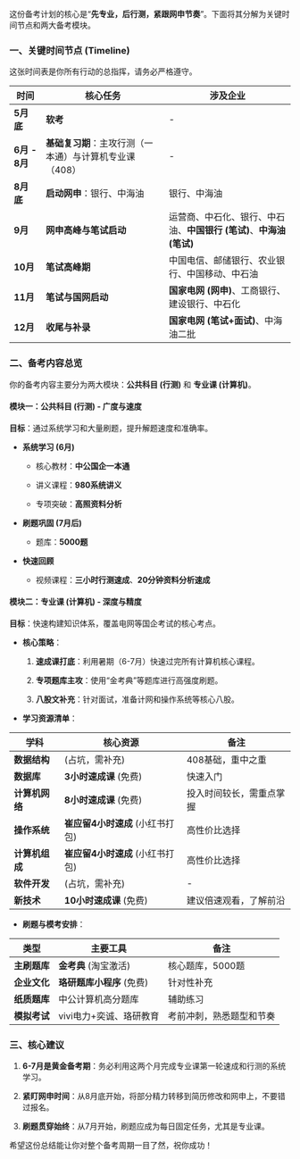 这份备考计划的核心是“**先专业，后行测，紧跟网申节奏**”。下面将其分解为关键时间节点和两大备考模块。

### **一、关键时间节点 (Timeline)**

这张时间表是你所有行动的总指挥，请务必严格遵守。

|时间|核心任务|涉及企业|
|---|---|---|
|**5月底**|**软考**|-|
|**6月 - 8月**|**基础复习期**：主攻行测（一本通）与计算机专业课（408）|-|
|**8月底**|**启动网申**：银行、中海油|银行、中海油|
|**9月**|**网申高峰与笔试启动**|运营商、中石化、银行、中石油、**中国银行 (笔试)**、**中海油 (笔试)**|
|**10月**|**笔试高峰期**|中国电信、邮储银行、农业银行、中国移动、中石油|
|**11月**|**笔试与国网启动**|**国家电网 (网申)**、工商银行、建设银行、中石化|
|**12月**|**收尾与补录**|**国家电网 (笔试+面试)**、中海油二批|

### **二、备考内容总览**

你的备考内容主要分为两大模块：**公共科目 (行测)** 和 **专业课 (计算机)**。

#### **模块一：公共科目 (行测) - 广度与速度**

**目标**：通过系统学习和大量刷题，提升解题速度和准确率。

- **系统学习 (6月)**
    
    - 核心教材：**中公国企一本通**
        
    - 讲义课程：**980系统讲义**
        
    - 专项突破：**高照资料分析**
        
- **刷题巩固 (7月后)**
    
    - 题库：**5000题**
        
- **快速回顾**
    
    - 视频课程：**三小时行测速成**、**20分钟资料分析速成**
        

#### **模块二：专业课 (计算机) - 深度与精度**

**目标**：快速构建知识体系，覆盖电网等国企考试的核心考点。

- **核心策略**：
    
    1. **速成课打底**：利用暑期（6-7月）快速过完所有计算机核心课程。
        
    2. **专项题库主攻**：使用“金考典”等题库进行高强度刷题。
        
    3. **八股文补充**：针对面试，准备计网和操作系统等核心八股。
        
- **学习资源清单**：
    

| 学科        | 核心资源                 | 备注           |
| --------- | -------------------- | ------------ |
| **数据结构**  | (占坑，需补充)             | 408基础，重中之重   |
| **数据库**   | **3小时速成课** (免费)      | 快速入门         |
| **计算机网络** | **8小时速成课** (免费)      | 投入时间较长，需重点掌握 |
| **操作系统**  | **崔应留4小时速成** (小红书打包) | 高性价比选择       |
| **计算机组成** | **崔应留4小时速成** (小红书打包) | 高性价比选择       |
| **软件开发**  | (占坑，需补充)             | -            |
| **新技术**   | **10小时速成课** (免费)     | 建议倍速观看，了解前沿  |

- **刷题与模考安排**：
    

|类型|主要工具|备注|
|---|---|---|
|**主刷题库**|**金考典** (淘宝激活)|核心题库，5000题|
|**企业文化**|**珞研题库小程序** (免费)|针对性补充|
|**纸质题库**|中公计算机高分题库|辅助练习|
|**模拟考试**|vivi电力+奕诚、珞研教育|考前冲刺，熟悉题型和节奏|

### **三、核心建议**

1. **6-7月是黄金备考期**：务必利用这两个月完成专业课第一轮速成和行测的系统学习。
    
2. **紧盯网申时间**：从8月底开始，将部分精力转移到简历修改和网申上，不要错过报名。
    
3. **刷题贯穿始终**：从7月开始，刷题应成为每日固定任务，尤其是专业课。
    

希望这份总结能让你对整个备考周期一目了然，祝你成功！